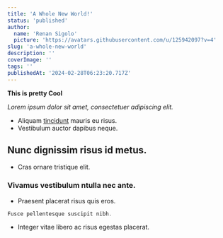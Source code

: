 ```yaml
---
title: 'A Whole New World!'
status: 'published'
author:
  name: 'Renan Sigolo'
  picture: 'https://avatars.githubusercontent.com/u/125942097?v=4'
slug: 'a-whole-new-world'
description: ''
coverImage: ''
tags: ''
publishedAt: '2024-02-28T06:23:20.717Z'
---
```


**This is pretty Cool**

*Lorem ipsum dolor sit amet, consectetuer adipiscing elit.*

- Aliquam [tincidunt](https://sexpo.com.au) mauris eu risus.
- Vestibulum auctor dapibus neque.

## Nunc dignissim risus id metus.

- Cras ornare tristique elit.

### Vivamus vestibulum ntulla nec ante.

- Praesent placerat risus quis eros.

```javascript
Fusce pellentesque suscipit nibh.
```

- Integer vitae libero ac risus egestas placerat.